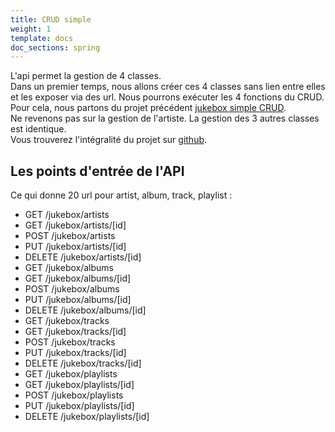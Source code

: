```yaml
---
title: CRUD simple
weight: 1
template: docs
doc_sections: spring
---
```


L'api permet la gestion de 4 classes.  
Dans un premier temps, nous allons créer ces 4 classes sans lien entre elles et les exposer via des url.
Nous pourrons exécuter les 4 fonctions du CRUD.  
Pour cela, nous partons du projet précédent [jukebox simple CRUD](../../web/simpleCrud).  
Ne revenons pas sur la gestion de l'artiste. La gestion des 3 autres classes est identique.  
Vous trouverez l'intégralité du projet sur [github](https://github.com/Simplon-Webdev-Nantes-2020/jukebox).

## Les points d'entrée de l'API

Ce qui donne 20 url pour artist, album, track, playlist :

* GET /jukebox/artists  
* GET /jukebox/artists/[id]  
* POST /jukebox/artists  
* PUT /jukebox/artists/[id]  
* DELETE /jukebox/artists/[id]  
* GET /jukebox/albums  
* GET /jukebox/albums/[id]  
* POST /jukebox/albums  
* PUT /jukebox/albums/[id]  
* DELETE /jukebox/albums/[id]  
* GET /jukebox/tracks  
* GET /jukebox/tracks/[id]  
* POST /jukebox/tracks  
* PUT /jukebox/tracks/[id]  
* DELETE /jukebox/tracks/[id]  
* GET /jukebox/playlists  
* GET /jukebox/playlists/[id]  
* POST /jukebox/playlists  
* PUT /jukebox/playlists/[id]  
* DELETE /jukebox/playlists/[id]  
